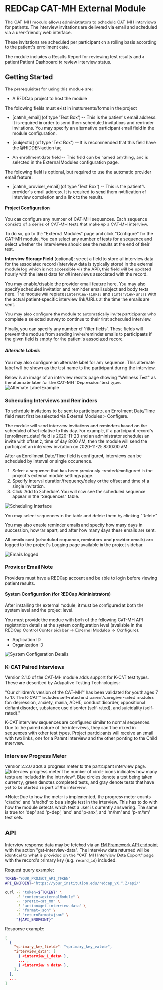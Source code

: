 



# REDCap CAT-MH External Module

The CAT-MH module allows administrators to schedule CAT-MH interviews for patients. The interview invitations are delivered via email and scheduled via a user-friendly web interface.

These invitations are scheduled per participant on a rolling basis according to the patient's enrollment date.

The module includes a Results Report for reviewing test results and a patient Patient Dashboard to review interview status.

## Getting Started
The prerequisites for using this module are:
* A REDCap project to host the module

The following fields must exist in instruments/forms in the project

* [catmh_email] (of type 'Text Box') -- This is the patient's email address. It is required in order to send them scheduled invitations and reminder invitations. You may specify an alternative participant email field in the module configuration.

* [subjectid] (of type 'Text Box') -- It is recommended that this field have the @HIDDEN action tag.

* An enrollment date field -- This field can be named anything, and is selected in the External Modules configuration page.
	
The following field is optional, but required to use the automatic provider email feature:
* [catmh_provider_email] (of type 'Text Box') -- This is the patient's provider's email address. It is required to send them notification of interview completion and a link to the results.
	
#### Project Configuration
You can configure any number of CAT-MH sequences. Each sequence consists of a series of CAT-MH tests that make up a CAT-MH interview.

To do so, go to the "External Modules" page and click "Configure" for the CAT-MH module. You can select any number of tests for a sequence and select whether the interviewee should see the results at the end of their test.

**Interview Storage Field** (optional): select a field to store all interview data for the associated record (interview data is typically stored in the external module log which is not accessible via the API), this field will be updated hourly with the latest data for _all_ interviews associated with the record.

You may enable/disable the provider email feature here.
You may also specify scheduled invitation and reminder email subject and body texts here. The module will replace`[interview-links]` and `[interview-urls]` with the actual patient-specific interview link/URLs at the time the emails are sent.

You may also configure the module to automatically invite participants who complete a selected survey to continue to their first scheduled interview.

Finally, you can specify any number of 'filter fields'. These fields will prevent the module from sending invite/reminder emails to participants if the given field is empty for the patient's associated record.

##### Alternate Labels
You may also configure an alternate label for any sequence. This alternate label will be shown as the test name to the participant during the interview. 

Below is an image of an interview results page showing "Wellness Test" as the alternate label for the CAT-MH 'Depression' test type.
![Alternate Label Example](/docs/alternate_test_label_results.PNG)


### Scheduling Interviews and Reminders
To schedule invitations to be sent to participants, an Enrollment Date/Time field must first be selected via External Modules > Configure.

The module will send interview invitations and reminders based on the scheduled offset relative to this day. For example, if a participant record's [enrollment_date] field is 2020-11-23 and an administrator schedules an invite with offset 2, time of day 8:00 AM, then the module will send the participant an interview invitation on 2020-11-25 8:00:00 AM.

After an Enrollment Date/Time field is configured, interviews can be scheduled by interval or single occurrence.
1. Select a sequence that has been previously created/configured in the project's external module settings page.
2. Specify interval duration/frequency/delay or the offset and time of a single invitation.
3. Click 'Add to Schedule'. You will now see the scheduled sequence appear in the "Sequences" table.

![Scheduling Interface](/docs/scheduling.PNG)

You may select sequences in the table and delete them by clicking "Delete"

You may also enable reminder emails and specify how many days in succession, how far apart, and after how many days these emails are sent.

All emails sent (scheduled sequence, reminders, and provider emails) are logged to the project's Logging page available in the project sidebar.

![Emails logged](/docs/logging.PNG)

### Provider Email Note
Providers must have a REDCap account and be able to login before viewing patient results.

#### System Configuration (for REDCap Administrators)
After installing the external module, it must be configured at both the system level and the project level.

You must provide the module with both of the following CAT-MH API registration details at the system configuration level (available in the REDCap Control Center sidebar -> External Modules -> Configure):
* Application ID
* Organization ID

![System Configuration Details](/docs/systemLevel.PNG)

### K-CAT Paired Interviews

Version 2.1.0 of the CAT-MH module adds support for K-CAT test types. These are described by Adapative Testing Technologies:

"Our children’s version of the CAT-MH™ has been validated for youth ages 7 to 17. The K-CAT™ includes self-rated and parent/caregiver-rated modules for: depression, anxiety, mania, ADHD, conduct disorder, oppositional defiant disorder, substance use disorder (self-rated), and suicidality (self-rated)."

K-CAT interview sequences are configured similar to normal sequences. Due to the paired nature of the interviews, they can't be mixed in sequences with other test types. Project participants will receive an email with two links, one for a Parent interview and the other pointing to the Child interview.

### Interview Progress Meter
Version 2.2.0 adds a progress meter to the participant interview page.
![Interview progress meter](/docs/progress_meter.PNG)
The number of circle icons indicates how many tests are included in the interview*. Blue circles denote a test being taken currently, green denotes completed tests, and gray denote tests that have yet to be started as part of the interview.

*Note: Due to how the meter is implemented, the progress meter counts 'c/adhd' and 'a/adhd' to be a single test in the interview. This has to do with how the module detects which test a user is currently answering. The same is true for 'dep' and 'p-dep', 'anx' and 'p-anx', and 'm/hm' and 'p-m/hm' test sets.

## API

Interview response data may be fetched via an [EM Framework API endpoint](https://github.com/vanderbilt-redcap/external-module-framework-docs/blob/main/api.md) with the action "get-interview-data". The interview data returned will be identical to what is provided on the "CAT-MH Interview Data Export" page with the record's primary key (e.g. `record_id`) included.

Request query example:
``` bash
TOKEN="YOUR_PROJECT_API_TOKEN"
API_ENDPOINT="https://your_institution.edu/redcap_vX.Y.Z/api/"

curl -F "token=${TOKEN}" \
     -F "content=externalModule" \
     -F "prefix=cat_mh" \
     -F "action=get-interview-data" \
     -F "format=json" \
     -F "returnFormat=json" \
     "${API_ENDPOINT}"
```

Response example:
``` json
[
  {
    "<primary_key_field>": "<primary_key_value>",
    "interview_data": [
      { <interview_1_data> },
      ... ,
      { <interview_n_data> },
    ],
  },
  ...
]
```
